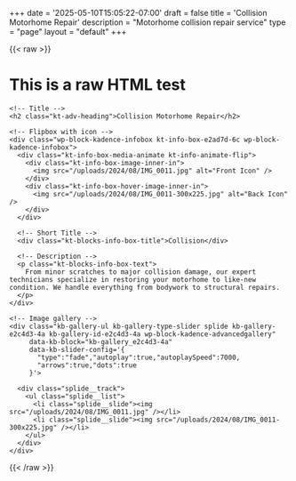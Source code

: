 +++
date = '2025-05-10T15:05:22-07:00'
draft = false
title = 'Collision Motorhome Repair'
description = "Motorhome collision repair service"
type = "page"
layout = "default"
+++


{{< raw >}}
<h1>This is a raw HTML test</h1>

<!-- 🧩 START RV SERVICE BLOCK TEMPLATE: Collision Motorhome Repair -->
<div class="wp-block-kadence-column inner-column-1 kadence-column_e5a57e-a2">
  <div class="kt-inside-inner-col">

    <!-- Title -->
    <h2 class="kt-adv-heading">Collision Motorhome Repair</h2>

    <!-- Flipbox with icon -->
    <div class="wp-block-kadence-infobox kt-info-box-e2ad7d-6c wp-block-kadence-infobox">
      <div class="kt-info-box-media-animate kt-info-animate-flip">
        <div class="kt-info-box-image-inner-in">
          <img src="/uploads/2024/08/IMG_0011.jpg" alt="Front Icon" />
        </div>
        <div class="kt-info-box-hover-image-inner-in">
          <img src="/uploads/2024/08/IMG_0011-300x225.jpg" alt="Back Icon" />
        </div>
      </div>

      <!-- Short Title -->
      <div class="kt-blocks-info-box-title">Collision</div>

      <!-- Description -->
      <p class="kt-blocks-info-box-text">
        From minor scratches to major collision damage, our expert technicians specialize in restoring your motorhome to like-new condition. We handle everything from bodywork to structural repairs.
      </p>
    </div>

    <!-- Image gallery -->
    <div class="kb-gallery-ul kb-gallery-type-slider splide kb-gallery-e2c4d3-4a kb-gallery-id-e2c4d3-4a wp-block-kadence-advancedgallery"
         data-kb-block="kb-gallery_e2c4d3-4a" 
         data-kb-slider-config='{
           "type":"fade","autoplay":true,"autoplaySpeed":7000,
           "arrows":true,"dots":true
         }'>

      <div class="splide__track">
        <ul class="splide__list">
          <li class="splide__slide"><img src="/uploads/2024/08/IMG_0011.jpg" /></li>
          <li class="splide__slide"><img src="/uploads/2024/08/IMG_0011-300x225.jpg" /></li>
        </ul>
      </div>
    </div>

  </div>
</div>
<!-- 🧩 END RV SERVICE BLOCK TEMPLATE: Collision Motorhome Repair -->
{{< /raw >}}
